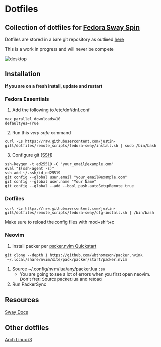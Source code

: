 # Dotfiles
Collection of dotfiles for [Fedora Sway Spin](https://fedoraproject.org/spins/sway/)
--- 
Dotfiles are stored in a bare git repository as outlined [here](https://www.atlassian.com/git/tutorials/dotfiles)

This is a work in progress and will never be complete

![desktop](https://github.com/justin-gill/dotfiles/assets/47087703/c48ceeab-78f5-43d5-a6de-bf18ff0f130b)

## Installation

__If you are on a fresh install, update and restart__

### Fedora Essentials
1. Add the following to /etc/dnf/dnf.conf
```
max_parallel_downloads=10
defaultyes=True
```
2. Run this _very safe_ command
```
curl -Ls https://raw.githubusercontent.com/justin-gill/dotfiles/remote_scripts/fedora-sway/install.sh | sudo /bin/bash
```
3. Configure git ([SSH](https://docs.github.com/en/authentication/connecting-to-github-with-ssh/generating-a-new-ssh-key-and-adding-it-to-the-ssh-agent))
```
ssh-keygen -t ed25519 -C "your_email@example.com"
eval "$(ssh-agent -s)"
ssh-add ~/.ssh/id_ed25519
git config --global user.email "your_email@example.com"
git config --global user.name "Your Name"
git config --global --add --bool push.autoSetupRemote true
```

### Dotfiles
```
curl -Ls https://raw.githubusercontent.com/justin-gill/dotfiles/remote_scripts/fedora-sway/cfg-install.sh | /bin/bash
```
Make sure to reload the config files with mod+shift+c

### Neovim
1. Install packer per [packer.nvim Quickstart](https://github.com/wbthomason/packer.nvim#quickstart)
```
git clone --depth 1 https://github.com/wbthomason/packer.nvim\
 ~/.local/share/nvim/site/pack/packer/start/packer.nvim
```
1. Source ~/.config/nvim/lua/any/packer.lua `:so`
    * You are going to see a lot of errors when you first open neovim. Don't fret! Source packer.lua and reload
2. Run PackerSync

## Resources
[Sway Docs](https://github.com/swaywm/sway/wiki)

## Other dotfiles
[Arch Linux i3](https://github.com/justin-gill/dotfiles/tree/arch-i3)

